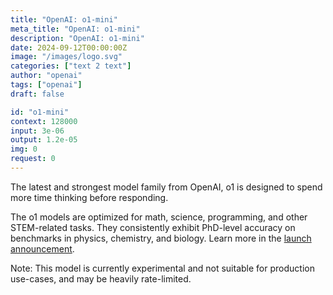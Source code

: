 ```yaml
---
title: "OpenAI: o1-mini"
meta_title: "OpenAI: o1-mini"
description: "OpenAI: o1-mini"
date: 2024-09-12T00:00:00Z
image: "/images/logo.svg"
categories: ["text 2 text"]
author: "openai"
tags: ["openai"]
draft: false

id: "o1-mini"
context: 128000
input: 3e-06
output: 1.2e-05
img: 0
request: 0
---
```


The latest and strongest model family from OpenAI, o1 is designed to spend more time thinking before responding.

The o1 models are optimized for math, science, programming, and other STEM-related tasks. They consistently exhibit PhD-level accuracy on benchmarks in physics, chemistry, and biology. Learn more in the [launch announcement](https://openai.com/o1).

Note: This model is currently experimental and not suitable for production use-cases, and may be heavily rate-limited.


